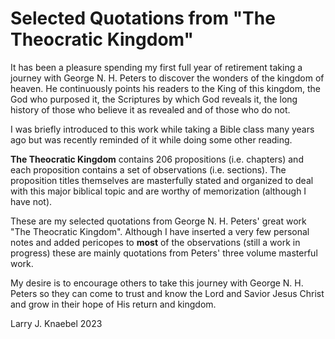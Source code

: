 # Selected Quotations from "The Theocratic Kingdom"

It has been a pleasure spending my first full year of retirement taking a journey with George N. H. Peters to discover the wonders of the kingdom of heaven.  He continuously points his readers to the King of this kingdom, the God who purposed it, the Scriptures by which God reveals it, the long history of those who believe it as revealed and of those who do not.

I was briefly introduced to this work while taking a Bible class many years ago but was recently reminded of it while doing some other reading.  

**The Theocratic Kingdom** contains 206 propositions (i.e. chapters) and each proposition contains a set of observations (i.e. sections).  The proposition titles themselves are masterfully stated and organized to deal with this major biblical topic and are worthy of memorization (although I have not).

These are my selected quotations from George N. H. Peters' great work "The Theocratic Kingdom". Although I have inserted a very few personal notes and added pericopes to **most** of the observations (still a work in progress) these are mainly quotations from Peters' three volume masterful work. 

My desire is to encourage others to take this journey with George N. H. Peters so they can come to trust and know the Lord and Savior Jesus Christ and grow in their hope of His return and kingdom.

Larry J. Knaebel
2023

